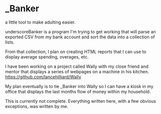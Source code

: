 # _Banker
a little tool to make adulting easier.

underscoreBanker is a program I'm trying to get working that will parse an exported CSV from my bank account and sort the data
into a collection of lists.

From that collection, I plan on creating HTML reports that I can use to display average spending, overages, etc.

I have been working on a project called Wally with my close friend and mentor that displays a series of webpages on a machine in his kitchen.
https://github.com/lancehilliard/Wally

My plan eventually is to tie _Banker into Wally so I can have a kiosk in my office that displays the last months flow of money within my
household.

This is currently not complete. Everything written here, with a few obvious exceptions, was written by me.
